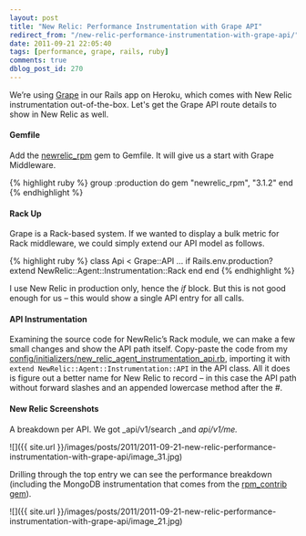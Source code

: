 ```yaml
---
layout: post
title: "New Relic: Performance Instrumentation with Grape API"
redirect_from: "/new-relic-performance-instrumentation-with-grape-api/"
date: 2011-09-21 22:05:40
tags: [performance, grape, rails, ruby]
comments: true
dblog_post_id: 270
---
```

We’re using [Grape](https://github.com/ruby-grape/grape) in our Rails app on Heroku, which comes with New Relic instrumentation out-of-the-box. Let's get the Grape API route details to show in New Relic as well.

#### Gemfile

Add the [newrelic_rpm](https://github.com/newrelic/rpm) gem to Gemfile. It will give us a start with Grape Middleware.

{% highlight ruby %}
group :production do
  gem "newrelic_rpm", "3.1.2"
end
{% endhighlight %}

#### Rack Up

Grape is a Rack-based system. If we wanted to display a bulk metric for Rack middleware, we could simply extend our API model as follows.

{% highlight ruby %}
class Api < Grape::API
  ...
  if Rails.env.production?
    extend NewRelic::Agent::Instrumentation::Rack
  end
end
{% endhighlight %}

I use New Relic in production only, hence the _if_ block. But this is not good enough for us – this would show a single API entry for all calls.

#### API Instrumentation

Examining the source code for NewRelic’s Rack module, we can make a few small changes and show the API path itself. Copy-paste the code from my [config/initializers/new_relic_agent_instrumentation_api.rb](https://gist.github.com/1233422), importing it with `extend NewRelic::Agent::Instrumentation::API` in the API class. All it does is figure out a better name for New Relic to record – in this case the API path without forward slashes and an appended lowercase method after the #.

#### New Relic Screenshots

A breakdown per API. We got _api/v1/search _and _api/v1/me._

![]({{ site.url }}/images/posts/2011/2011-09-21-new-relic-performance-instrumentation-with-grape-api/image_31.jpg)

Drilling through the top entry we can see the performance breakdown (including the MongoDB instrumentation that comes from the [rpm_contrib gem](https://github.com/newrelic/rpm_contrib)).

![]({{ site.url }}/images/posts/2011/2011-09-21-new-relic-performance-instrumentation-with-grape-api/image_21.jpg)
